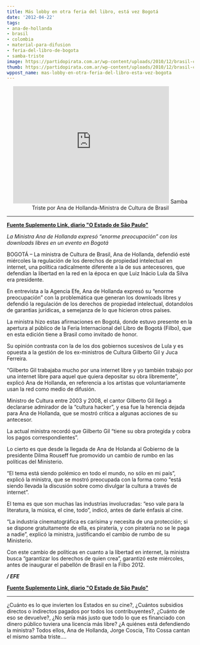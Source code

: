 ```yaml
---
title: Más lobby en otra feria del libro, está vez Bogotá
date: '2012-04-22'
tags:
- ana-de-hollanda
- brasil
- colombia
- material-para-difusion
- feria-del-libro-de-bogota
- samba-triste
image: https://partidopirata.com.ar/wp-content/uploads/2010/12/brasil-copyright.png
thumb: https://partidopirata.com.ar/wp-content/uploads/2010/12/brasil-copyright-150x150.png
wppost_name: mas-lobby-en-otra-feria-del-libro-esta-vez-bogota
---
```


<center>
<iframe src="http://www.youtube.com/embed/CQ6Q4kFBwsI" frameborder="0" width="420" height="315"></iframe>
Samba Triste por Ana de Hollanda-Ministra de Cultura de Brasil</center>

<hr />

<strong><a href="http://blogs.estadao.com.br/link/brasil-defende-regulacao-de-direitos-autorais-na-web/" target="_blank">Fuente Suplemento Link, diario "O Estado de São Paulo"</a></strong>

<em>La Ministra Ana de Hollanda expresó “enorme preocupación” con los downloads libres en un evento en Bogotá</em>

BOGOTÁ – La ministra de Cultura de Brasil, Ana de Hollanda, defendió esté miércoles la regulación de los derechos de propiedad intelectual en internet, una política radicalmente diferente a la de sus antecesores, que defendían la libertad en la red en la época en que Luiz Inácio Lula da Silva era presidente.

En entrevista a la Agencia Efe, Ana de Hollanda expresó su “enorme preocupación” con la problemática que generan los downloads libres y defendió la regulación de los derechos de propiedad intelectual, dotandolos de garantias jurídicas, a semejanza de lo que hicieron otros países.

La ministra hizo estas afirmaciones en Bogotá, donde estuvo presente en la apertura al público de la Feria Internacional del Libro de Bogotá (Filbo), que en esta edición tiene a Brasil como invitado de honor.

Su opinión contrasta con la de los dos gobiernos sucesivos de Lula y es opuesta a la gestión de los ex-ministros de Cultura Gilberto Gil y Juca Ferreira.

“Gilberto Gil trabajaba mucho por una internet libre y yo también trabajo por una internet libre para aquel que quiera depositar su obra libremente”, explicó Ana de Hollanda, en referencia a los artistas que voluntariamente usan la red como medio de difusión.

Ministro de Cultura entre 2003 y 2008, el cantor Gilberto Gil llegó a declararse admirador de la “cultura hacker”, y esa fue la herencia dejada para Ana de Hollanda, que se mostró crítica a algunas acciones de su antecesor.

La actual ministra recordó que Gilberto Gil “tiene su obra protegida y cobra los pagos correspondientes”.

Lo cierto es que desde la llegada de Ana de Holanda al Gobierno de la presidente Dilma Rouseff fue promovido un cambio de rumbo en las políticas del Ministerio.

“El tema está siendo polémico en todo el mundo, no sólo en mi país”, explicó la ministra, que se mostró preocupada con la forma como “está siendo llevada la discusión sobre como divulgar la cultura a través de internet”.

El tema es que son muchas las industrias involucradas: “eso vale para la literatura, la música, el cine, todo”, indicó, antes de darle énfasis al cine.

“La industria cinematográfica es carísima y necesita de una protección; si se dispone gratuitamente de ella, es piratería, y con piratería no se le paga a nadie”, explicó la ministra, justificando el cambio de rumbo de su Ministerio.

Con este cambio de políticas en cuanto a la libertad en internet, la ministra busca “garantizar los derechos de quien crea”, garantizó este miércoles, antes de inaugurar el pabellón de Brasil en la Filbo 2012.

<em><strong>/ EFE</strong></em>

<strong><a href="http://blogs.estadao.com.br/link/brasil-defende-regulacao-de-direitos-autorais-na-web/" target="_blank">Fuente Suplemento Link, diario "O Estado de São Paulo"</a></strong>

<hr />

¿Cuánto es lo que invierten los Estados en su cine?, ¿Cuántos subsidios directos o indirectos pagados por todos los contribuyentes?, ¿Cuánto de eso se devuelve?, ¿No sería más justo que todo lo que es financiado con dinero público tuviera una licencia más libre?
¿A quiénes está defendiendo la ministra?
Todos ellos, Ana de Hollanda, Jorge Coscia, Tito Cossa cantan el mismo samba triste....
